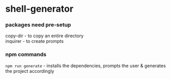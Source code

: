 # shell-generator

### packages need pre-setup 
copy-dir - to copy an entire directory</br>
inquirer - to create prompts

### npm commands 
`npm run generate` - installs the dependencies, prompts the user & generates the project accordingly